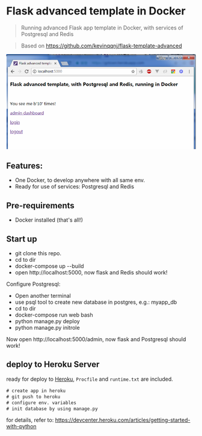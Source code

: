 # Flask advanced template in Docker

> Running advanced Flask app template in Docker, with services of Postgresql and Redis

> Based on https://github.com/kevinqqnj/flask-template-advanced

![snapshot](flask-in-docker.png "flask in docker.png")

## Features:
- One Docker, to develop anywhere with all same env.
- Ready for use of services: Postgresql and Redis

## Pre-requirements
- Docker installed (that's all!)

## Start up
- git clone this repo.
- cd to dir
- docker-compose up --build
- open http://localhost:5000, now flask and Redis should work!

Configure Postgresql:
- Open another terminal
- use psql tool to create new database in postgres, e.g.: myapp_db
- cd to dir
- docker-compose run web bash
- python manage.py deploy
- python manage.py initrole

Now open http://localhost:5000/admin, now flask and Postgresql should work!

## deploy to Heroku Server
ready for deploy to [Heroku](https://www.heroku.com), `Procfile` and `runtime.txt` are included.
```
# create app in heroku
# git push to heroku
# configure env. variables
# init database by using manage.py
```
for details, refer to: https://devcenter.heroku.com/articles/getting-started-with-python

